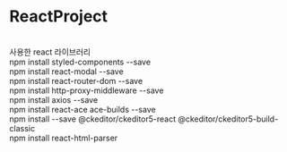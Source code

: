 # ReactProject


<br>
사용한 react 라이브러리
<br>
npm install styled-components --save
<br>
npm install react-modal --save
<br>
npm install react-router-dom --save
<br>
npm install http-proxy-middleware --save
<br>
npm install axios --save
<br>
npm install react-ace ace-builds --save
<br>
npm install --save @ckeditor/ckeditor5-react @ckeditor/ckeditor5-build-classic
<br>
npm install react-html-parser
